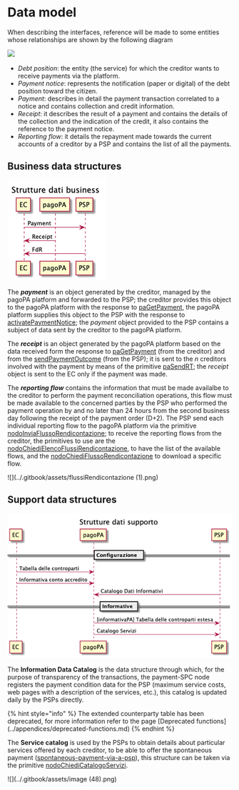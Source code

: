 # Data model

When describing the interfaces, reference will be made to some entities whose relationships are shown by the following diagram

![](../.gitbook/assets/modello\_dati.png)

* _Debt position_: the entity (the service) for which the creditor wants to receive payments via the platform.
* _Payment notice_: represents the notification (paper or digital) of the debt position toward the citizen.
* _Payment_: describes in detail the payment transaction correlated to a notice and contains collection and credit information.
* _Receipt_: it describes the result of a payment and contains the details of the collection and the indication of the credit, it also contains the reference to the payment notice.
* _Reporting flow_: it details the repayment made towards the current accounts of a creditor by a PSP and contains the list of all the payments.

## Business data structures <a href="#strutture-dati-business" id="strutture-dati-business"></a>

![](../.gitbook/assets/oggettiBusiness.png)

The _**payment**_ is an object generated by the creditor, managed by the pagoPA platform and forwarded to the PSP; the creditor provides this object to the pagoPA platform with the response to [paGetPayment](../appendices/primitive.md#pagetpayment), the pagoPA platform supplies this object to the PSP with the response to [activatePaymentNotice](../appendices/primitive.md#activatepaymentnotice); the _payment_ object provided to the PSP contains a subject of data sent by the creditor to the pagoPA platform.

The _**receipt**_ is an object generated by the pagoPA platform based on the data received form the response to [paGetPayment](../appendices/primitive.md#pagetpayment) (from the creditor) and from the [sendPaymentOutcome](../appendices/primitive.md#sendpaymentoutcome) (from the PSP); it is sent to the _n_ creditors involved with the payment by means of the primitive [paSendRT](../appendices/primitive.md#pasendrt); the _receipt_ object is sent to the EC only if the payment was made.

The _**reporting flow**_ contains the information that must be made availalbe to the creditor to perform the payment reconciliation operations, this flow must be made available to the concerned parties by the PSP who performed the payment operation by and no later than 24 hours from the second business day following the receipt of the payment order (D+2). The PSP send each individual reporting flow to the pagoPA platform via the primitive [nodoInviaFlussoRendicontazione](../appendices/primitive.md#nodoinviaflussorendicontazione); to receive the reporting flows from the creditor, the primitives to use are the [nodoChiediElencoFlussiRendicontazione](../appendices/primitive.md#nodochiediflussorendicontazione), to have the list of the available flows, and the [nodoChiediFlussoRendicontazione](../appendices/primitive.md#nodochiediflussorendicontazione) to download a specific flow.

!\[]\(../.gitbook/assets/flussiRendicontazione (1).png)

## Support data structures <a href="#strutture-dati-business" id="strutture-dati-business"></a>

![](../.gitbook/assets/oggettiSupporto.png)

The **Information Data Catalog** is the data structure through which, for the purpose of transparency of the transactions, the payment-SPC node registers the payment condition data for the PSP (maximum service costs, web pages with a description of the services, etc.), this catalog is updated daily by the PSPs directly.

{% hint style="info" %}
The extended counterparty table has been deprecated, for more information refer to the page \[Deprecated functions]\(../appendices/deprecated-functions.md)
{% endhint %}

The **Service catalog** is used by the PSPs to obtain details about particular services offered by each creditor, to be able to offer the spontaneous payment ([spontaneous-payment-via-a-psp](../use-cases/spontaneous-payment-via-a-psp/ "mention")), this structure can be taken via the primitive [nodoChiediCatalogoServizi](../appendices/primitive.md#nodochiedicatalogoservizi).

!\[]\(../.gitbook/assets/image (48).png)
